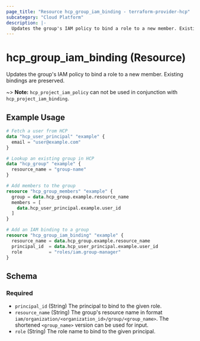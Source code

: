 ```yaml
---
page_title: "Resource hcp_group_iam_binding - terraform-provider-hcp"
subcategory: "Cloud Platform"
description: |-
  Updates the group's IAM policy to bind a role to a new member. Existing bindings are preserved.
---
```


# hcp_group_iam_binding (Resource)

Updates the group's IAM policy to bind a role to a new member. Existing bindings are preserved.

~> **Note:** `hcp_project_iam_policy` can not be used in conjunction with
`hcp_project_iam_binding`.

## Example Usage

```terraform
# Fetch a user from HCP
data "hcp_user_principal" "example" {
  email = "user@example.com"
}

# Lookup an existing group in HCP
data "hcp_group" "example" {
  resource_name = "group-name"
}

# Add members to the group
resource "hcp_group_members" "example" {
  group = data.hcp_group.example.resource_name
  members = [
    data.hcp_user_principal.example.user_id
  ]
}

# Add an IAM binding to a group
resource "hcp_group_iam_binding" "example" {
  resource_name = data.hcp_group.example.resource_name
  principal_id  = data.hcp_user_principal.example.user_id
  role          = "roles/iam.group-manager"
}
```

<!-- schema generated by tfplugindocs -->
## Schema

### Required

- `principal_id` (String) The principal to bind to the given role.
- `resource_name` (String) The group's resource name in format `iam/organization/<organization_id>/group/<group_name>`. The shortened `<group_name>` version can be used for input.
- `role` (String) The role name to bind to the given principal.
